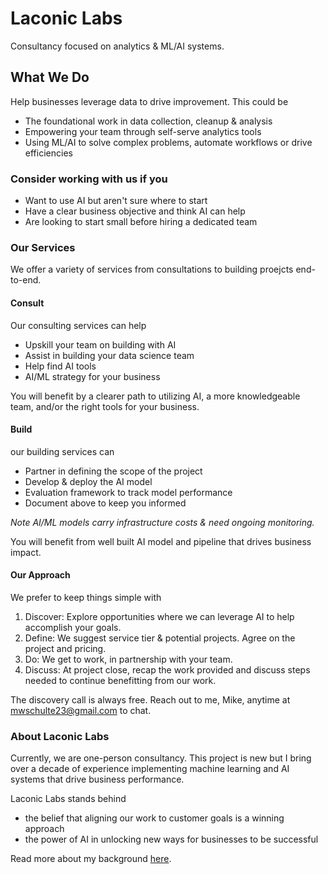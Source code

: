 # Laconic Labs
Consultancy focused on analytics & ML/AI systems.

## What We Do
Help businesses leverage data to drive improvement. This could be

* The foundational work in data collection, cleanup & analysis
* Empowering your team through self-serve analytics tools
* Using ML/AI to solve complex problems, automate workflows or drive efficiencies


### Consider working with us if you

* Want to use AI but aren't sure where to start
* Have a clear business objective and think AI can help
* Are looking to start small before hiring a dedicated team


### Our Services
We offer a variety of services from consultations to building proejcts end-to-end.

#### Consult
Our consulting services can help

* Upskill your team on building with AI
* Assist in building your data science team
* Help find AI tools
* AI/ML strategy for your business

You will benefit by a clearer path to utilizing AI, a more knowledgeable team, and/or the right tools for your business.


#### Build
our building services can

* Partner in defining the scope of the project
* Develop & deploy the AI model
* Evaluation framework to track model performance
* Document above to keep you informed

*Note AI/ML models carry infrastructure costs & need ongoing monitoring.*

You will benefit from well built AI model and pipeline that drives business impact.

#### Our Approach
We prefer to keep things simple with

1. Discover: Explore opportunities where we can leverage AI to help accomplish your goals. 
2. Define: We suggest service tier & potential projects. Agree on the project and pricing.
3. Do: We get to work, in partnership with your team.
4. Discuss: At project close, recap the work provided and discuss steps needed to continue benefitting from our work.

The discovery call is always free. Reach out to me, Mike, anytime at mwschulte23@gmail.com to chat.


### About Laconic Labs
Currently, we are one-person consultancy. This project is new but I bring over a decade of experience implementing machine learning and AI systems that drive business performance.

Laconic Labs stands behind

* the belief that aligning our work to customer goals is a winning approach
* the power of AI in unlocking new ways for businesses to be successful


Read more about my background [here](blog/posts/past-work.md).